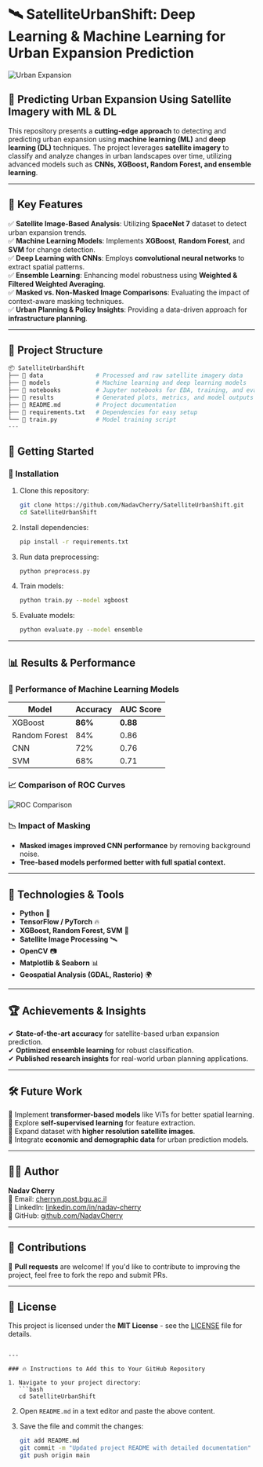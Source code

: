 # 🛰️ SatelliteUrbanShift: Deep Learning & Machine Learning for Urban Expansion Prediction

![Urban Expansion](https://your-image-link-here.com/banner.png)

## 🚀 Predicting Urban Expansion Using Satellite Imagery with ML & DL

This repository presents a **cutting-edge approach** to detecting and predicting urban expansion using **machine learning (ML)** and **deep learning (DL)** techniques. The project leverages **satellite imagery** to classify and analyze changes in urban landscapes over time, utilizing advanced models such as **CNNs, XGBoost, Random Forest, and ensemble learning**.

---

## 📌 Key Features

✅ **Satellite Image-Based Analysis**: Utilizing **SpaceNet 7** dataset to detect urban expansion trends.  
✅ **Machine Learning Models**: Implements **XGBoost**, **Random Forest**, and **SVM** for change detection.  
✅ **Deep Learning with CNNs**: Employs **convolutional neural networks** to extract spatial patterns.  
✅ **Ensemble Learning**: Enhancing model robustness using **Weighted & Filtered Weighted Averaging**.  
✅ **Masked vs. Non-Masked Image Comparisons**: Evaluating the impact of context-aware masking techniques.  
✅ **Urban Planning & Policy Insights**: Providing a data-driven approach for **infrastructure planning**.  

---

## 📂 Project Structure

 ```bash
📦 SatelliteUrbanShift
├── 📁 data               # Processed and raw satellite imagery data
├── 📁 models             # Machine learning and deep learning models
├── 📁 notebooks          # Jupyter notebooks for EDA, training, and evaluation
├── 📁 results            # Generated plots, metrics, and model outputs
├── 📄 README.md          # Project documentation
├── 📄 requirements.txt   # Dependencies for easy setup
└── 📄 train.py           # Model training script
---
 ```
## 🚀 Getting Started

### 🔧 Installation

1. Clone this repository:
   ```bash
   git clone https://github.com/NadavCherry/SatelliteUrbanShift.git
   cd SatelliteUrbanShift
   ```

2. Install dependencies:
   ```bash
   pip install -r requirements.txt
   ```

3. Run data preprocessing:
   ```bash
   python preprocess.py
   ```

4. Train models:
   ```bash
   python train.py --model xgboost
   ```

5. Evaluate models:
   ```bash
   python evaluate.py --model ensemble
   ```

---

## 📊 Results & Performance

### 🔹 **Performance of Machine Learning Models**
| Model          | Accuracy | AUC Score |
|---------------|----------|-----------|
| XGBoost       | **86%**  | **0.88**  |
| Random Forest | 84%      | 0.86      |
| CNN           | 72%      | 0.76      |
| SVM           | 68%      | 0.71      |

### 📈 **Comparison of ROC Curves**
![ROC Comparison](https://your-image-link-here.com/roc_curves.png)

### 📉 **Impact of Masking**
- **Masked images improved CNN performance** by removing background noise.  
- **Tree-based models performed better with full spatial context.**  

---

## 🔬 Technologies & Tools

- **Python** 🐍
- **TensorFlow / PyTorch** 🔥
- **XGBoost, Random Forest, SVM** 🌲
- **Satellite Image Processing** 🛰️
- **OpenCV** 📷
- **Matplotlib & Seaborn** 📊
- **Geospatial Analysis (GDAL, Rasterio)** 🌍

---

## 🏆 Achievements & Insights

✔ **State-of-the-art accuracy** for satellite-based urban expansion prediction.  
✔ **Optimized ensemble learning** for robust classification.  
✔ **Published research insights** for real-world urban planning applications.  

---

## 🛠️ Future Work

📌 Implement **transformer-based models** like ViTs for better spatial learning.  
📌 Explore **self-supervised learning** for feature extraction.  
📌 Expand dataset with **higher resolution satellite images**.  
📌 Integrate **economic and demographic data** for urban prediction models.  

---

## 👨‍💻 Author

**Nadav Cherry**  
📧 Email: [cherryn.post.bgu.ac.il](mailto:cherryn.post.bgu.ac.il)  
🔗 LinkedIn: [linkedin.com/in/nadav-cherry](https://www.linkedin.com/in/nadav-cherry)  
📂 GitHub: [github.com/NadavCherry](https://github.com/NadavCherry)  

---

## 🤝 Contributions

🚀 **Pull requests** are welcome! If you'd like to contribute to improving the project, feel free to fork the repo and submit PRs.  

---

## 📜 License

This project is licensed under the **MIT License** - see the [LICENSE](LICENSE) file for details.
```

---

### 🔥 Instructions to Add this to Your GitHub Repository

1. Navigate to your project directory:
   ```bash
   cd SatelliteUrbanShift
   ```

2. Open `README.md` in a text editor and paste the above content.

3. Save the file and commit the changes:
   ```bash
   git add README.md
   git commit -m "Updated project README with detailed documentation"
   git push origin main
   ```


